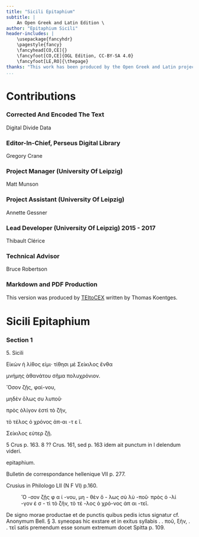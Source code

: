 ```yaml
---
title: "Sicili Epitaphium"
subtitle: |
	An Open Greek and Latin Edition \ 
author: "Epitaphium Sicili"
header-includes: | 
	\usepackage{fancyhdr}
	\pagestyle{fancy}
	\fancyhead[CO,CE]{}
	\fancyfoot[CO,CE]{OGL Edition, CC-BY-SA 4.0}
	\fancyfoot[LE,RO]{\thepage}
thanks: "This work has been produced by the Open Greek and Latin project through the help of volunteers. See contributions for details."
...
```


# Contributions


### Corrected And Encoded The Text

Digital Divide Data  
  
### Editor-In-Chief, Perseus Digital Library

Gregory Crane  
  
### Project Manager (University Of Leipzig)

Matt Munson  
  
### Project Assistant (University Of Leipzig)

Annette Gessner  
  
### Lead Developer (University Of Leipzig) 2015 - 2017

Thibault Clérice  
  
### Technical Advisor

Bruce Robertson  
  
### Markdown and PDF Production

This version was produced by [TEItoCEX](https://github.com/ThomasK81/TEItoCEX) written by Thomas Koentges.

# Sicili Epitaphium

### Section 1

<pb n="452"/>
<note type="header"><p>5. Sicili</p></note>
<p>Εἰκὼν ἡ λίθος εἰμι· τίθησι μὲ Σείκιλος ἔνθα</p>
<p>μνήμης ἀθανάτου σῆμα πολυχρόνιον.</p>
<lb n="5"/> <p>Ὅσον ζῇς, φαί-νου,</p>
<p>μηδὲν ὅλως συ λυποῦ·</p>
<p>πρὸς ὀλίγον ἐστὶ τὸ ζῆν,</p>
<lb n="10"/><p>τὸ τέλος ὁ χρόνος ἀπ-αι -τ ε ῖ.</p>
<p>Σείκιλος εὐτερ<gap reason="omitted"/>
ζῇ.</p>
<note type="footnote">5 Crus p. 163. 8 ?? Crus. 161, sed p. 163 idem ait
punctum in l delendum videri.</note>

<pb n="453"/>
<note type="header"><p>epitaphium.</p>
<p>Bulletin de correspondance hellenique VII p. 277.</p>
	<p>Crusius in Philologo LII (N F VI) p.160.</p></note>
<figure>
	<graphic url="https://babel.hathitrust.org/cgi/pt?id=nyp.33433082166244;view=1up;seq=551"/>
	<figDesc>Ὅ -σον ζῇς φ α ί -νου,
		μη - θὲν ὅ - λως σὺ λὺ -ποῦ·
		πρὸς ὁ -λί -γον ἐ σ - τὶ τὸ ζῆν,
		τὸ τέ -λος ὁ χρό-νος ἀπ αι -τεῖ.</figDesc>
</figure>
<note type="footnote">De signo morae productae et de punctis quibus pedis
ictus signatur cf. Anonymum Bell. § 3. syneopas hic exstare
et in exitus syllabis . . ποῦ, ξῆν, . . τεῖ satis premendum esse
sonum extremum docet Spitta p. 109.</note>

